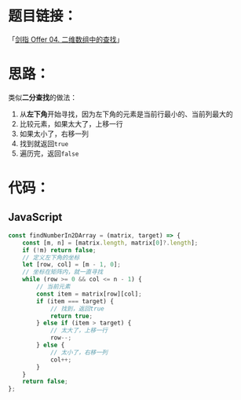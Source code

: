 # 题目链接：

「[剑指 Offer 04. 二维数组中的查找](https://leetcode-cn.com/problems/er-wei-shu-zu-zhong-de-cha-zhao-lcof/)」

# 思路：

类似**二分查找**的做法：

1. 从**左下角**开始寻找，因为左下角的元素是当前行最小的、当前列最大的
2. 比较元素，如果太大了，上移一行
3. 如果太小了，右移一列
4. 找到就返回`true`
5. 遍历完，返回`false`

# 代码：

## JavaScript

```javascript
const findNumberIn2DArray = (matrix, target) => {
    const [m, n] = [matrix.length, matrix[0]?.length];
    if (!m) return false;
    // 定义左下角的坐标
    let [row, col] = [m - 1, 0];
    // 坐标在矩阵内，就一直寻找
    while (row >= 0 && col <= n - 1) {
        // 当前元素
        const item = matrix[row][col];
        if (item === target) {
            // 找到，返回true
            return true;
        } else if (item > target) {
            // 太大了，上移一行
            row--;
        } else {
            // 太小了，右移一列
            col++;
        }
    }
    return false;
};
```


